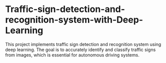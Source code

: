 # Traffic-sign-detection-and-recognition-system-with-Deep-Learning
This project implements traffic sign detection and recognition system using deep learning. The goal is to accurately identify and classify traffic signs from images, which is essential for autonomous driving systems. 

